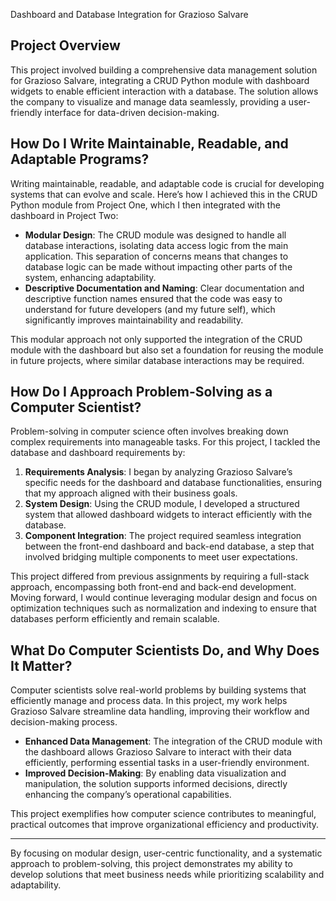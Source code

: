 Dashboard and Database Integration for Grazioso Salvare

## Project Overview

This project involved building a comprehensive data management solution for Grazioso Salvare, integrating a CRUD Python module with dashboard widgets to enable efficient interaction with a database. The solution allows the company to visualize and manage data seamlessly, providing a user-friendly interface for data-driven decision-making.

## How Do I Write Maintainable, Readable, and Adaptable Programs?

Writing maintainable, readable, and adaptable code is crucial for developing systems that can evolve and scale. Here’s how I achieved this in the CRUD Python module from Project One, which I then integrated with the dashboard in Project Two:

- **Modular Design**: The CRUD module was designed to handle all database interactions, isolating data access logic from the main application. This separation of concerns means that changes to database logic can be made without impacting other parts of the system, enhancing adaptability.
- **Descriptive Documentation and Naming**: Clear documentation and descriptive function names ensured that the code was easy to understand for future developers (and my future self), which significantly improves maintainability and readability.

This modular approach not only supported the integration of the CRUD module with the dashboard but also set a foundation for reusing the module in future projects, where similar database interactions may be required.

## How Do I Approach Problem-Solving as a Computer Scientist?

Problem-solving in computer science often involves breaking down complex requirements into manageable tasks. For this project, I tackled the database and dashboard requirements by:

1. **Requirements Analysis**: I began by analyzing Grazioso Salvare’s specific needs for the dashboard and database functionalities, ensuring that my approach aligned with their business goals.
2. **System Design**: Using the CRUD module, I developed a structured system that allowed dashboard widgets to interact efficiently with the database. 
3. **Component Integration**: The project required seamless integration between the front-end dashboard and back-end database, a step that involved bridging multiple components to meet user expectations.

This project differed from previous assignments by requiring a full-stack approach, encompassing both front-end and back-end development. Moving forward, I would continue leveraging modular design and focus on optimization techniques such as normalization and indexing to ensure that databases perform efficiently and remain scalable.

## What Do Computer Scientists Do, and Why Does It Matter?

Computer scientists solve real-world problems by building systems that efficiently manage and process data. In this project, my work helps Grazioso Salvare streamline data handling, improving their workflow and decision-making process.

- **Enhanced Data Management**: The integration of the CRUD module with the dashboard allows Grazioso Salvare to interact with their data efficiently, performing essential tasks in a user-friendly environment.
- **Improved Decision-Making**: By enabling data visualization and manipulation, the solution supports informed decisions, directly enhancing the company’s operational capabilities.

This project exemplifies how computer science contributes to meaningful, practical outcomes that improve organizational efficiency and productivity.

---

By focusing on modular design, user-centric functionality, and a systematic approach to problem-solving, this project demonstrates my ability to develop solutions that meet business needs while prioritizing scalability and adaptability.
